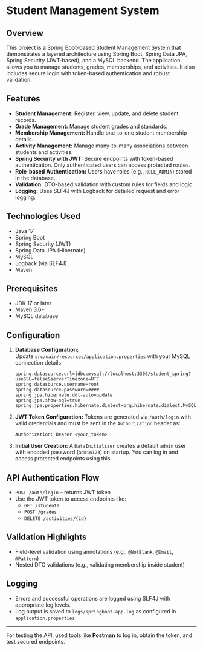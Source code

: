 # Student Management System

## Overview
This project is a Spring Boot–based Student Management System that demonstrates a layered architecture using Spring Boot, Spring Data JPA, Spring Security (JWT-based), and a MySQL backend. The application allows you to manage students, grades, memberships, and activities. It also includes secure login with token-based authentication and robust validation.

## Features
- **Student Management:** Register, view, update, and delete student records.
- **Grade Management:** Manage student grades and standards.
- **Membership Management:** Handle one-to-one student membership details.
- **Activity Management:** Manage many-to-many associations between students and activities.
- **Spring Security with JWT:** Secure endpoints with token-based authentication. Only authenticated users can access protected routes.
- **Role-based Authentication:** Users have roles (e.g., `ROLE_ADMIN`) stored in the database.
- **Validation:** DTO-based validation with custom rules for fields and logic.
- **Logging:** Uses SLF4J with Logback for detailed request and error logging.

## Technologies Used
- Java 17
- Spring Boot
- Spring Security (JWT)
- Spring Data JPA (Hibernate)
- MySQL
- Logback (via SLF4J)
- Maven

## Prerequisites
- JDK 17 or later
- Maven 3.6+
- MySQL database

## Configuration
1. **Database Configuration:**  
   Update `src/main/resources/application.properties` with your MySQL connection details:
   ```properties
   spring.datasource.url=jdbc:mysql://localhost:3306/student_spring?useSSL=false&serverTimezone=UTC
   spring.datasource.username=root
   spring.datasource.password=####
   spring.jpa.hibernate.ddl-auto=update
   spring.jpa.show-sql=true
   spring.jpa.properties.hibernate.dialect=org.hibernate.dialect.MySQL8Dialect
   ```

2. **JWT Token Configuration:**
   Tokens are generated via `/auth/login` with valid credentials and must be sent in the `Authorization` header as:
   ```
   Authorization: Bearer <your_token>
   ```

3. **Initial User Creation:**
   A `DataInitializer` creates a default `admin` user with encoded password (`admin123`) on startup. You can log in and access protected endpoints using this.

## API Authentication Flow
- `POST /auth/login` – returns JWT token
- Use the JWT token to access endpoints like:
  - `GET /students`
  - `POST /grades`
  - `DELETE /activities/{id}`

## Validation Highlights
- Field-level validation using annotations (e.g., `@NotBlank`, `@Email`, `@Pattern`)
- Nested DTO validations (e.g., validating membership inside student)

## Logging
- Errors and successful operations are logged using SLF4J with appropriate log levels.
- Log output is saved to `logs/springboot-app.log` as configured in `application.properties`

---

For testing the API, used tools like **Postman** to log in, obtain the token, and test secured endpoints.